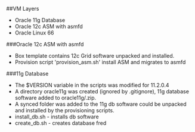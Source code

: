 ##VM Layers
- Oracle 11g Database
- Oracle 12c ASM with asmfd
- Oracle Linux 66

###Oracle 12c ASM with asmfd
- Box template contains 12c Grid software unpacked and installed.
- Provision script 'provision_asm.sh' install ASM and migrates to asmfd

###11g Database 
- The $VERSION variable in the scripts was modified for 11.2.0.4
- A directory oracle11g was created (ignored by .gitignore), 11g database software added to oracle11g/<files>.zip. 
- A synced folder was added to the 11g db software could be unpacked and installed by the provisioning scripts.
- install_db.sh - installs db software
- create_db.sh - creates database fred
